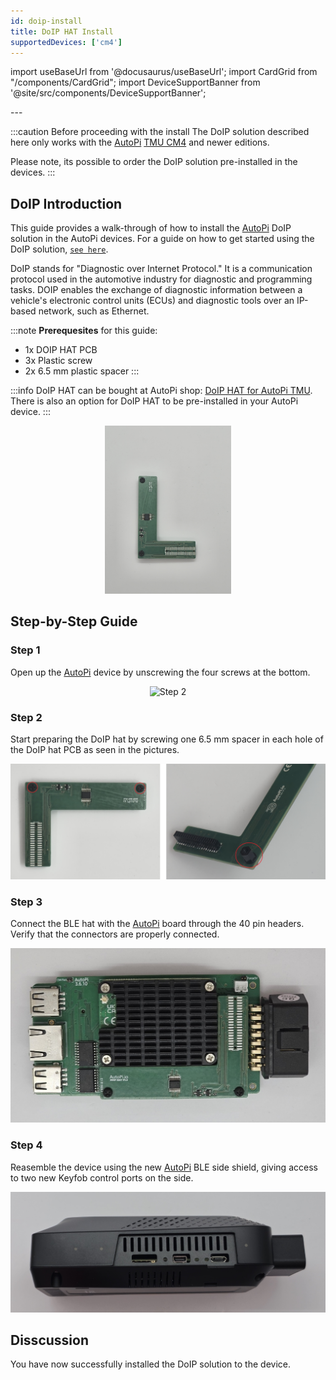 ```yaml
---
id: doip-install
title: DoIP HAT Install
supportedDevices: ['cm4']
---
```

import useBaseUrl from '@docusaurus/useBaseUrl';
import CardGrid from "/components/CardGrid";
import DeviceSupportBanner from '@site/src/components/DeviceSupportBanner';

<DeviceSupportBanner supported={frontMatter.supportedDevices} />
---

:::caution Before proceeding with the install
The DoIP solution described here only works with the [AutoPi](https://www.autopi.io) [TMU CM4](https://www.autopi.io/hardware/autopi-tmu-cm4) and newer editions. 

Please note, its possible to order the DoIP solution pre-installed in the devices.
:::

## DoIP Introduction
This guide provides a walk-through of how to install the [AutoPi](https://www.autopi.io) DoIP solution in the AutoPi devices. For a guide on how to get started using the DoIP solution, [`see here`](/developer_guides/setting-up-doip/).

DoIP stands for "Diagnostic over Internet Protocol." It is a communication protocol used in the automotive industry for diagnostic and programming tasks. DOIP enables the exchange of diagnostic information between a vehicle's electronic control units (ECUs) and diagnostic tools over an IP-based network, such as Ethernet.

:::note
**Prerequesites** for this guide:
- 1x DOIP HAT PCB
- 3x Plastic screw
- 2x 6.5 mm plastic spacer
:::

:::info
DoIP HAT can be bought at AutoPi shop: [DoIP HAT for AutoPi TMU](https://shop.autopi.io/products/doip-hat-v1-3). There is also an option for DoIP HAT to be pre-installed in your AutoPi device. 
:::

<p align="center">
<img src="/img/hardware/accessories/doip/doip2.jpg" alt="Keyfob flow" width="40%" />
</p>


## Step-by-Step Guide

### Step 1
Open up the [AutoPi](https://www.autopi.io) device by unscrewing the four screws at the bottom. 
<p align="center">
<img alt="Step 2" width="460px" src={useBaseUrl('/img/hardware/autopi_tmu_cm4/installing_external_antennas/ext_ant2.jpg')}/>
</p>

### Step 2
Start preparing the DoIP hat by screwing one 6.5 mm spacer in each hole of the DoIP hat PCB as seen in the pictures.

![Keyfob flow](/img/hardware/accessories/doip/doip3.jpg)

### Step 3
Connect the BLE hat with the [AutoPi](https://www.autopi.io) board through the 40 pin headers. Verify that the connectors are properly connected.

![Keyfob flow](/img/hardware/accessories/doip/doip8.jpg)

### Step 4
Reasemble the device using the new [AutoPi](https://www.autopi.io) BLE side shield, giving access to two new Keyfob control ports on the side.

![Keyfob flow](/img/hardware/accessories/doip/side.jpg)

## Disscussion
<p>
	You have now successfully installed the DoIP solution to the device.
</p>

